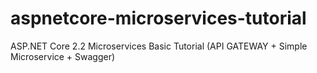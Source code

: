 # aspnetcore-microservices-tutorial
ASP.NET Core 2.2 Microservices Basic Tutorial (API GATEWAY + Simple Microservice + Swagger)
